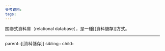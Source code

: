 ```yaml
---
參考資料:
tags:
---
```

關聯式資料庫（relational database），是一種[[資料儲存]]方式。
- - -
parent::[[資料儲存]]
sibling::
child::